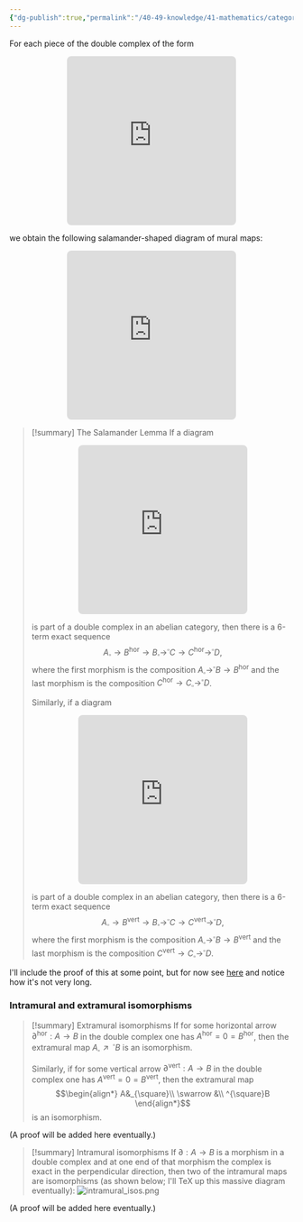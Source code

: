 ```yaml
---
{"dg-publish":true,"permalink":"/40-49-knowledge/41-mathematics/category-theory/abelian-categories/the-salamander-lemma/","updated":"2024-03-06T14:02:08-08:00"}
---
```


For each piece of the double complex of the form
<iframe class="quiver-embed" src="https://q.uiver.app/#q=WzAsNCxbMCwwLCJBIl0sWzAsMSwiQiJdLFsxLDEsIkMiXSxbMSwyLCJEIl0sWzAsMSwiXFxwYXJ0aWFsXntcXHRleHR7dmVydH19Il0sWzEsMiwiXFxwYXJ0aWFsXntcXHRleHR7aG9yfX0iXSxbMiwzLCJcXHBhcnRpYWxee1xcdGV4dHt2ZXJ0fX0iXV0=&embed" width="300" height="300" style="border-radius: 8px; border: none; display: block; margin: auto"></iframe>

we obtain the following salamander-shaped diagram of mural maps:
<iframe class="quiver-embed" src="https://q.uiver.app/#q=WzAsNixbMCwwLCJBX3tcXHNxdWFyZX0iXSxbMCwxLCJee1xcc3F1YXJlfUIiXSxbMSwxLCJCX3tcXHNxdWFyZX0iXSxbMiwxLCJee1xcc3F1YXJlfUMiXSxbMywxLCJDXntcXHNxdWFyZX0iXSxbMywyLCJee1xcc3F1YXJlfUQiXSxbMCwxXSxbMSwyXSxbMiwzXSxbMyw0XSxbNCw1XV0=&embed" width="300" height="300" style="border-radius: 8px; border: none; display: block; margin: auto"></iframe>


>[!summary] The Salamander Lemma
>If a diagram
><iframe class="quiver-embed" src="https://q.uiver.app/#q=WzAsNCxbMCwwLCJBIl0sWzAsMSwiQiJdLFsxLDEsIkMiXSxbMSwyLCJEIl0sWzAsMSwiXFxwYXJ0aWFsXntcXHRleHR7dmVydH19Il0sWzEsMiwiXFxwYXJ0aWFsXntcXHRleHR7aG9yfX0iXSxbMiwzLCJcXHBhcnRpYWxee1xcdGV4dHt2ZXJ0fX0iXV0=&embed" width="300" height="300" style="border-radius: 8px; border: none; display: block; margin: auto"></iframe>
>
>is part of a double complex in an abelian category, then there is a 6-term exact sequence
>$$A_{\square}\to B^{\text{hor}}\to B_{\square}\to ^{\square}C\to C^{\text{hor}}\to ^{\square}D,$$
>where the first morphism is the composition $A_{\square}\to ^{\square}B\to B^{\text{hor}}$ and the last morphism is the composition $C^{\text{hor}}\to C_{\square}\to ^{\square}D$.
>
>Similarly, if a diagram
><iframe class="quiver-embed" src="https://q.uiver.app/#q=WzAsNCxbMCwwLCJBIl0sWzEsMCwiQiJdLFsxLDEsIkMiXSxbMiwxLCJEIl0sWzAsMSwiXFxwYXJ0aWFsXntcXHRleHR7aG9yfX0iXSxbMSwyLCJcXHBhcnRpYWxee1xcdGV4dHt2ZXJ0fX0iXSxbMiwzLCJcXHBhcnRpYWxee1xcdGV4dHtob3J9fSJdXQ==&embed" width="300" height="300" style="border-radius: 8px; border: none; display: block; margin: auto"></iframe>
>
>is part of a double complex in an abelian category, then there is a 6-term exact sequence
>$$A_{\square}\to B^{\text{vert}}\to B_{\square}\to ^{\square}C\to C^{\text{vert}}\to ^{\square}D,$$
>where the first morphism is the composition $A_{\square}\to ^{\square}B\to B^{\text{vert}}$ and the last morphism is the composition $C^{\text{vert}}\to C_{\square}\to ^{\square}D$.

I'll include the proof of this at some point, but for now see [here](https://ncatlab.org/nlab/show/salamander+lemma) and notice how it's not very long.

### Intramural and extramural isomorphisms

>[!summary] Extramural isomorphisms
>If for some horizontal arrow $\partial^{\text{hor}}:A\to B$ in the double complex one has $A^{\text{hor}}=0=B^{\text{hor}}$, then the extramural map $A_{\square}\nearrow \,^{\square}B$ is an isomorphism.
>
>Similarly, if for some vertical arrow $\partial^{\text{vert}}:A\to B$ in the double complex one has $A^{\text{vert}}=0=B^{\text{vert}}$, then the extramural map
>$$\begin{align*}
>A&_{\square}\\
>\swarrow &\\
>^{\square}B
>\end{align*}$$
>is an isomorphism.

(A proof will be added here eventually.)

>[!summary] Intramural isomorphisms
>If $\partial:A\to B$ is a morphism in a double complex and at one end of that morphism the complex is exact in the perpendicular direction, then two of the intramural maps are isomorphisms (as shown below; I'll TeX up this massive diagram eventually):
>![intramural_isos.png](/img/user/00-09%20Meta/01%20Images/intramural_isos.png)

(A proof will be added here eventually.)